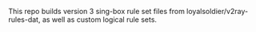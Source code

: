 This repo builds version 3 sing-box rule set files from loyalsoldier/v2ray-rules-dat, as well as custom logical rule sets.